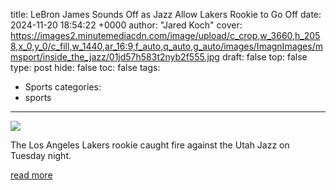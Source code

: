 title: LeBron James Sounds Off as Jazz Allow Lakers Rookie to Go Off
date: 2024-11-20 18:54:22 +0000
author: "Jared Koch"
cover: https://images2.minutemediacdn.com/image/upload/c_crop,w_3660,h_2058,x_0,y_0/c_fill,w_1440,ar_16:9,f_auto,q_auto,g_auto/images/ImagnImages/mmsport/inside_the_jazz/01jd57h583t2nyb2f555.jpg
draft: false
top: false
type: post
hide: false
toc: false
tags:
  - Sports
categories:
  - sports
---

![](https://images2.minutemediacdn.com/image/upload/c_crop,w_3660,h_2058,x_0,y_0/c_fill,w_1440,ar_16:9,f_auto,q_auto,g_auto/images/ImagnImages/mmsport/inside_the_jazz/01jd57h583t2nyb2f555.jpg)

The Los Angeles Lakers rookie caught fire against the Utah Jazz on Tuesday night.

[read more](https://www.si.com/nba/jazz/news/lebron-james-dalton-knecht-performance-utah-jazz)
